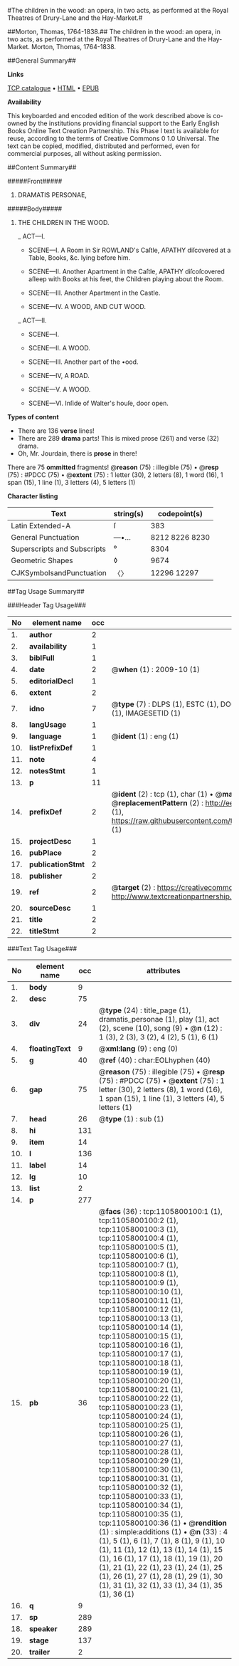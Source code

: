 #The children in the wood: an opera, in two acts, as performed at the Royal Theatres of Drury-Lane and the Hay-Market.#

##Morton, Thomas, 1764-1838.##
The children in the wood: an opera, in two acts, as performed at the Royal Theatres of Drury-Lane and the Hay-Market.
Morton, Thomas, 1764-1838.

##General Summary##

**Links**

[TCP catalogue](http://www.ota.ox.ac.uk/tcp/)  • 
[HTML](http://tei.it.ox.ac.uk/tcp/Texts-HTML/free/004/004819028.html)  • 
[EPUB](http://tei.it.ox.ac.uk/tcp/Texts-EPUB/free/004/004819028.epub)

**Availability**

This keyboarded and encoded edition of the
	       work described above is co-owned by the institutions
	       providing financial support to the Early English Books
	       Online Text Creation Partnership. This Phase I text is
	       available for reuse, according to the terms of Creative
	       Commons 0 1.0 Universal. The text can be copied,
	       modified, distributed and performed, even for
	       commercial purposes, all without asking permission.


##Content Summary##

#####Front#####

1. DRAMATIS PERSONAE,

#####Body#####

1. THE CHILDREN IN THE WOOD.

    _ ACT—I.

      * SCENE—I. A Room in Sir ROWLAND's Caſtle, APATHY diſcovered at a Table, Books, &c. lying before him.

      * SCENE—II. Another Apartment in the Caſtle, APATHY diſcoſcovered aſleep with Books at his feet, the Children playing about the Room.

      * SCENE—III. Another Apartment in the Castle.

      * SCENE—IV. A WOOD, AND CUT WOOD.

    _ ACT—II.

      * SCENE—I.

      * SCENE—II. A WOOD.

      * SCENE—III. Another part of the •ood.

      * SCENE—IV, A ROAD.

      * SCENE—V. A WOOD.

      * SCENE—VI. Inſide of Walter's houſe, door open.

**Types of content**

  * There are 136 **verse** lines!
  * There are 289 **drama** parts! This is mixed prose (261) and verse (32) drama.
  * Oh, Mr. Jourdain, there is **prose** in there!

There are 75 **ommitted** fragments! 
 @__reason__ (75) : illegible (75)  •  @__resp__ (75) : #PDCC (75)  •  @__extent__ (75) : 1 letter (30), 2 letters (8), 1 word (16), 1 span (15), 1 line (1), 3 letters (4), 5 letters (1)

**Character listing**


|Text|string(s)|codepoint(s)|
|---|---|---|
|Latin Extended-A|ſ|383|
|General Punctuation|—•…|8212 8226 8230|
|Superscripts             and Subscripts|⁰|8304|
|Geometric Shapes|◊|9674|
|CJKSymbolsandPunctuation|〈〉|12296 12297|

##Tag Usage Summary##

###Header Tag Usage###

|No|element name|occ|attributes|
|---|---|---|---|
|1.|__author__|2||
|2.|__availability__|1||
|3.|__biblFull__|1||
|4.|__date__|2| @__when__ (1) : 2009-10 (1)|
|5.|__editorialDecl__|1||
|6.|__extent__|2||
|7.|__idno__|7| @__type__ (7) : DLPS (1), ESTC (1), DOCNO (1), TCP (1), GALEDOCNO (1), CONTENTSET (1), IMAGESETID (1)|
|8.|__langUsage__|1||
|9.|__language__|1| @__ident__ (1) : eng (1)|
|10.|__listPrefixDef__|1||
|11.|__note__|4||
|12.|__notesStmt__|1||
|13.|__p__|11||
|14.|__prefixDef__|2| @__ident__ (2) : tcp (1), char (1)  •  @__matchPattern__ (2) : ([0-9\-]+):([0-9IVX]+) (1), (.+) (1)  •  @__replacementPattern__ (2) : http://eebo.chadwyck.com/downloadtiff?vid=$1&page=$2 (1), https://raw.githubusercontent.com/textcreationpartnership/Texts/master/tcpchars.xml#$1 (1)|
|15.|__projectDesc__|1||
|16.|__pubPlace__|2||
|17.|__publicationStmt__|2||
|18.|__publisher__|2||
|19.|__ref__|2| @__target__ (2) : https://creativecommons.org/publicdomain/zero/1.0/ (1), http://www.textcreationpartnership.org/docs/. (1)|
|20.|__sourceDesc__|1||
|21.|__title__|2||
|22.|__titleStmt__|2||


###Text Tag Usage###

|No|element name|occ|attributes|
|---|---|---|---|
|1.|__body__|9||
|2.|__desc__|75||
|3.|__div__|24| @__type__ (24) : title_page (1), dramatis_personae (1), play (1), act (2), scene (10), song (9)  •  @__n__ (12) : 1 (3), 2 (3), 3 (2), 4 (2), 5 (1), 6 (1)|
|4.|__floatingText__|9| @__xml:lang__ (9) : eng (0)|
|5.|__g__|40| @__ref__ (40) : char:EOLhyphen (40)|
|6.|__gap__|75| @__reason__ (75) : illegible (75)  •  @__resp__ (75) : #PDCC (75)  •  @__extent__ (75) : 1 letter (30), 2 letters (8), 1 word (16), 1 span (15), 1 line (1), 3 letters (4), 5 letters (1)|
|7.|__head__|26| @__type__ (1) : sub (1)|
|8.|__hi__|131||
|9.|__item__|14||
|10.|__l__|136||
|11.|__label__|14||
|12.|__lg__|10||
|13.|__list__|2||
|14.|__p__|277||
|15.|__pb__|36| @__facs__ (36) : tcp:1105800100:1 (1), tcp:1105800100:2 (1), tcp:1105800100:3 (1), tcp:1105800100:4 (1), tcp:1105800100:5 (1), tcp:1105800100:6 (1), tcp:1105800100:7 (1), tcp:1105800100:8 (1), tcp:1105800100:9 (1), tcp:1105800100:10 (1), tcp:1105800100:11 (1), tcp:1105800100:12 (1), tcp:1105800100:13 (1), tcp:1105800100:14 (1), tcp:1105800100:15 (1), tcp:1105800100:16 (1), tcp:1105800100:17 (1), tcp:1105800100:18 (1), tcp:1105800100:19 (1), tcp:1105800100:20 (1), tcp:1105800100:21 (1), tcp:1105800100:22 (1), tcp:1105800100:23 (1), tcp:1105800100:24 (1), tcp:1105800100:25 (1), tcp:1105800100:26 (1), tcp:1105800100:27 (1), tcp:1105800100:28 (1), tcp:1105800100:29 (1), tcp:1105800100:30 (1), tcp:1105800100:31 (1), tcp:1105800100:32 (1), tcp:1105800100:33 (1), tcp:1105800100:34 (1), tcp:1105800100:35 (1), tcp:1105800100:36 (1)  •  @__rendition__ (1) : simple:additions (1)  •  @__n__ (33) : 4 (1), 5 (1), 6 (1), 7 (1), 8 (1), 9 (1), 10 (1), 11 (1), 12 (1), 13 (1), 14 (1), 15 (1), 16 (1), 17 (1), 18 (1), 19 (1), 20 (1), 21 (1), 22 (1), 23 (1), 24 (1), 25 (1), 26 (1), 27 (1), 28 (1), 29 (1), 30 (1), 31 (1), 32 (1), 33 (1), 34 (1), 35 (1), 36 (1)|
|16.|__q__|9||
|17.|__sp__|289||
|18.|__speaker__|289||
|19.|__stage__|137||
|20.|__trailer__|2||

